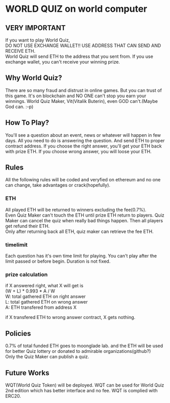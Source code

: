 # WORLD QUIZ on world computer

## VERY IMPORTANT
If you want to play World Quiz, <br />
DO NOT USE EXCHANGE WALLET!! USE ADDRESS THAT CAN SEND AND RECEIVE ETH.<br />
World Quiz will send ETH to the address that you sent from. If you use exchange wallet, you can't receive your winning prize.

## Why World Quiz?
There are so many fraud and distrust in online games. 
But you can trust of this game. It's on blockchain and NO ONE can't stop you earn your winnings. World Quiz Maker, Vit(Vitalik Buterin), even GOD can't.(Maybe God can. :-p)

## How To Play?
You'll see a question about an event, news or whatever will happen in few days. 
All you need to do is answering the question. And send ETH to proper contract address. 
If you choose the right answer, you'll get your ETH back with prize ETH. If you choose wrong answer, you will loose your ETH.

## Rules
All the following rules will be coded and veryfied on ethereum and no one can change, take advantages or crack(hopefully).<br />

### ETH
All played ETH will be returned to winners excluding the fee(0.7%).<br />
Even Quiz Maker can't touch the ETH until prize ETH return to players.
Quiz Maker can cancel the quiz when really bad things happen. Then all players get refund their ETH.<br />
Only after returning back all ETH, quiz maker can retrieve the fee ETH.

### timelimit
Each question has it's own time limit for playing. You can't play after the limit passed or before begin. Duration is not fixed.

### prize calculation
if X answered right, what X will get is <br />
(W + L) * 0.993 * A / W<br />
W: total gathered ETH on right answer<br />
L: total gathered ETH on wrong answer<br />
A: ETH transfered from address X<br />

if X transfered ETH to wrong answer contract, X gets nothing.

## Policies
0.7% of total funded ETH goes to moonglade lab. and the ETH will be used for better Quiz lottery or donated to admirable organizations(github?)<br />
Only the Quiz Maker can publish a quiz.<br />


## Future Works
WQT(World Quiz Token) will be deployed. WQT can be used for World Quiz 2nd edition which has better interface and no fee.
WQT is complied with ERC20.
